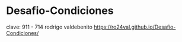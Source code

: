 # Desafio-Condiciones
clave: 911 - 714
rodrigo valdebenito
https://ro24val.github.io/Desafio-Condiciones/
